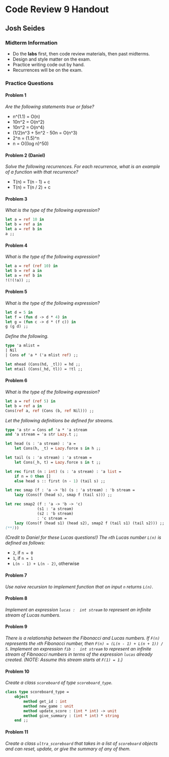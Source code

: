 # Code Review 9 Handout
## Josh Seides

### Midterm Information
* Do the **labs** first, then code review materials, then past midterms.
* Design and style matter on the exam.
* Practice writing code out by hand.
* Recurrences will be on the exam.

### Practice Questions

#### Problem 1
*Are the following statements true or false?*
* n^(1.1) = O(n)
* 10n^2 = O(n^2)
* 10n^2 = O(n^4)
* (1/2)n^3 + 5n^2 - 50n = O(n^3)
* 2^n = (1.5)^n
* n = O((log n)^50)

#### Problem 2 (Daniel)
*Solve the following recurrences. For each recurrence, what is an example of a function with that recurrence?*
* T(n) = T(n - 1) + c
* T(n) = T(n / 2) + c

#### Problem 3
*What is the type of the following expression?*

```ocaml
let a = ref 10 in
let b = ref a in
let a = ref b in
a ;;
```

#### Problem 4
*What is the type of the following expression?*

```ocaml
let a = ref (ref 10) in
let b = ref a in
let a = ref b in
!(!(!a)) ;;
```

#### Problem 5
*What is the type of the following expression?*

```ocaml
let d = 5 in
let f = (fun d -> d * 4) in
let g = (fun c -> d * (f c)) in
g (g d) ;;
```

*Define the following.*

```ocaml
type 'a mlist =
| Nil
| Cons of 'a * ('a mlist ref) ;;

let mhead (Cons(hd, _tl)) = hd ;;
let mtail (Cons(_hd, tl)) = !tl ;;
```

#### Problem 6
*What is the type of the following expression?*
```ocaml
let a = ref (ref 5) in
let b = ref a in
Cons(ref a, ref (Cons (b, ref Nil))) ;;
```

*Let the following definitions be defined for streams.*

```ocaml
type 'a str = Cons of 'a * 'a stream
and 'a stream = 'a str Lazy.t ;;

let head (s : 'a stream) : 'a =
    let Cons(h, _t) = Lazy.force s in h ;;

let tail (s : 'a stream) : 'a stream =
    let Cons(_h, t) = Lazy.force s in t ;;

let rec first (n : int) (s : 'a stream) : 'a list =
    if n = 0 then []
    else head s :: first (n - 1) (tail s) ;;

let rec smap (f : 'a -> 'b) (s : 'a stream) : 'b stream =
    lazy (Cons(f (head s), smap f (tail s))) ;;

let rec smap2 (f : 'a -> 'b -> 'c)
              (s1 : 'a stream)
              (s2 : 'b stream)
              : 'c stream =
    lazy (Cons(f (head s1) (head s2), smap2 f (tail s1) (tail s2))) ;;
(**)))
```

*(Credit to Daniel for these Lucas questions!) The `n`th Lucas number `L(n)` is defined as follows:*
* `2`, if `n = 0`
* `1`, if `n = 1`
* `L(n - 1) + L(n - 2)`, otherwise

#### Problem 7
*Use naive recursion to implement function that on input `n` returns `L(n)`.*

#### Problem 8
*Implement an expression `lucas :  int stream` to represent an infinite stream of Lucas numbers.*

#### Problem 9
*There is a relationship between the Fibonacci and Lucas numbers. If `F(n)` represents the `n`th Fibonacci number, then `F(n) = (L(n - 1) + L(n + 1)) / 5`. Implement an expression `fib :  int stream` to represent an infinite stream of Fibnoacci numbers in terms of the expression `lucas` already created. (NOTE: Assume this stream starts at `F(1) = 1`.)*

#### Problem 10
*Create a class `scoreboard` of type `scoreboard_type`.*
```ocaml
class type scoreboard_type =
    object
        method get_id : int
        method new_game : unit
        method update_score : (int * int) -> unit
        method give_summary : (int * int) * string
    end ;;
```

#### Problem 11
*Create a class `ultra_scoreboard` that takes in a list of `scoreboard` objects and can reset, update, or give the summary of any of them.*
